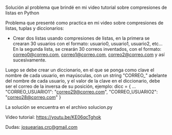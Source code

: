 Solución al problema que brindé en mi video tutorial sobre compresiones de listas en Python

Problema que presenté como practica en mi video sobre compresiones de listas, tuplas y diccionarios:
- Crear dos listas usando compresiones de listas, en la primera se crearan 30 usuarios con el formato: usuario0, usuario1, usuario2, etc... En la segunda lista, se crearán 30 correos inventados, con el formato: correo0@correo.com, correo1@correo.com, correo2@correo.com y así sucesivamente.

Luego se debe crear un diccionario, en el que se ponga como clave el nombre de cada usuario, en mayúsculas, con un string "CORREO_" adelante del nombre de cada usuario, y el valor de la clave en el diccionario, debe ser el correo de la inversa de su posición, ejemplo:
dicc = {
...
"CORREO_USUARIO1": "correo29@correo.com",
"CORREO_USUARIO2": "correo28@correo.com"
}

La solución se encuentra en el archivo solucion.py

Video tutorial: https://youtu.be/KE06qcTghok

Dudas: josuearias.crc@gmail.com

